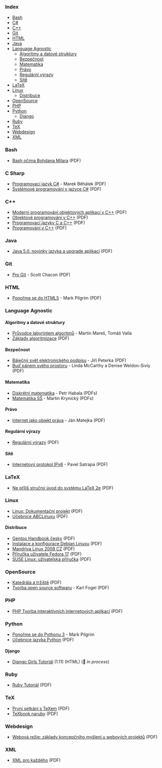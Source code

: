 ### Index

-   [Bash](#bash)
-   [C#](#c-sharp)
-   [C++](#cpp)
-   [Git](#git)
-   [HTML](#html)
-   [Java](#java)
-   [Language Agnostic](#language-agnostic)
    -   [Algoritmy a datové struktury](#algoritmy-a-datove-struktury)
    -   [Bezpečnost](#bezpecnost)
    -   [Matematika](#matematika)
    -   [Právo](#pravo)
    -   [Regulární výrazy](#regularni-vyrazy)
    -   [Sítě](#site)
-   [LaTeX](#latex)
-   [Linux](#linux)
    -   [Distribuce](#distribuce)
-   [OpenSource](#opensource)
-   [PHP](#php)
-   [Python](#python)
    -   [Django](#django)
-   [Ruby](#ruby)
-   [TeX](#tex)
-   [Webdesign](#webdesign)
-   [XML](#xml)

### Bash

-   [Bash očima Bohdana Milara](http://i.iinfo.cz/files/root/k/bash_ocima_bohdana_milara.pdf) (PDF)

### C Sharp

-   [Programovací jazyk C#](http://www.cs.vsb.cz/behalek/vyuka/pcsharp/text.pdf) - Marek Běhálek (PDF)
-   [Systémové programování v jazyce C#](https://phoenix.inf.upol.cz/esf/ucebni/sysprog.pdf) (PDF)

<h3 id="cpp">C++</h3>

-   [Moderní programování objektových aplikací v C++](https://akela.mendelu.cz/~xvencal2/CPP/opora.pdf) (PDF)
-   [Objektové programování v C++](http://media1.jex.cz/files/media1:49e6b94e79262.pdf.upl/07.%20Objektov%C3%A9%20programov%C3%A1n%C3%AD%20v%20C%2B%2B.pdf) (PDF)
-   [Programovací jazyky C a C++](http://homel.vsb.cz/~s1a10/educ/C_CPP/C_CPP_web.pdf) (PDF)
-   [Programování v C++](http://www1.osu.cz/~fojtik/doc/proc2.pdf) (PDF)

### Java

-   [Java 5.0, novinky jazyka a upgrade aplikací](http://i.iinfo.cz/files/root/k/java-5-0-novinky-jazyka-a-upgrade-aplikaci.pdf) (PDF)

### Git

-   [Pro Git](https://knihy.nic.cz) - Scott Chacon (PDF)

### HTML

-   [Ponořme se do HTML5](https://knihy.nic.cz) - Mark Pilgrim (PDF)

### Language Agnostic

#### Algoritmy a datové struktury

-   [Průvodce labyrintem algoritmů](http://pruvodce.ucw.cz) - Martin Mareš, Tomáš Valla
-   [Základy algoritmizace](http://i.iinfo.cz/files/root/k/Zaklady_algorimizace.pdf) (PDF)

#### Bezpečnost

-   [Báječný svět elektronického podpisu](https://knihy.nic.cz) - Jiří Peterka (PDF)
-   [Buď pánem svého prostoru](https://knihy.nic.cz) - Linda McCarthy a Denise Weldon-Siviy (PDF)

#### Matematika

-   [Diskrétní matematika](http://math.feld.cvut.cz/habala/teaching/dma.htm) - Petr Habala (PDFs)
-   [Matematika SŠ](http://www.realisticky.cz/ucebnice.php?id=3) - Martin Krynický (PDFs)

#### Právo

-   [Internet jako objekt práva](https://knihy.nic.cz) - Ján Matejka (PDF)

#### Regulární výrazy

-   [Regulární výrazy](http://www.root.cz/knihy/regularni-vyrazy/) (PDF)

#### Sítě

-   [Internetový protokol IPv6](https://knihy.nic.cz) - Pavel Satrapa (PDF)

### LaTeX

-   [Ne příliš stručný úvod do systému LaTeX 2e](http://www.root.cz/knihy/ne-prilis-strucny-uvod-do-systemu-latex-2e/) (PDF)

### Linux

-   [Linux: Dokumentační projekt](http://www.root.cz/knihy/linux-dokumentacni-projekt/) (PDF)
-   [Učebnice ABCLinuxu](http://www.root.cz/knihy/ucebnice-abclinuxu/) (PDF)

#### Distribuce

-   [Gentoo Handbook česky](http://www.root.cz/knihy/gentoo-handbook-cesky/) (PDF)
-   [Instalace a konfigurace Debian Linuxu](http://www.root.cz/knihy/instalace-a-konfigurace-debian-linuxu/) (PDF)
-   [Mandriva Linux 2008 CZ](http://www.root.cz/knihy/mandriva-linux-2008-cz/) (PDF)
-   [Příručka uživatele Fedora 17](http://www.root.cz/knihy/prirucka-uzivatele-fedora-17/) (PDF)
-   [SUSE Linux: uživatelská příručka](http://www.root.cz/knihy/suse-linux-uzivatelska-prirucka/) (PDF)

### OpenSource

-   [Katedrála a tržiště](http://www.root.cz/knihy/katedrala-a-trziste/) (PDF)
-   [Tvorba open source softwaru](https://knihy.nic.cz) - Karl Fogel (PDF)

### PHP

-   [PHP Tvorba interaktivních internetových aplikací](http://www.kosek.cz/php/php-tvorba-interaktivnich-internetovych-aplikaci.pdf) (PDF)

### Python

-   [Ponořme se do Pythonu 3](http://diveintopython3.py.cz/index.html) - Mark Pilgrim
-   [Učebnice jazyka Python](http://i.iinfo.cz/files/root/k/Ucebnice_jazyka_Python.pdf) (PDF)

#### Django

-   [Django Girls Tutoriál](https://tutorial.djangogirls.org/cs/) (1.11) (HTML) (:construction: _in process_)

### Ruby

-   [Ruby Tutoriál](http://i.iinfo.cz/files/root/k/Ruby_tutorial.pdf) (PDF)

### TeX

-   [První setkání s TeXem](http://www.root.cz/knihy/prvni-setkani-s-texem/) (PDF)
-   [TeXbook naruby](http://www.root.cz/knihy/texbook-naruby/) (PDF)

### Webdesign

-   [Webová režie: základy koncepčního myšlení u webových projektů](http://www.root.cz/knihy/webova-rezie-zaklady-koncepcniho-mysleni-u-webovych-projektu/) (PDF)

### XML

-   [XML pro každého](http://www.root.cz/knihy/xml-pro-kazdeho/) (PDF)
